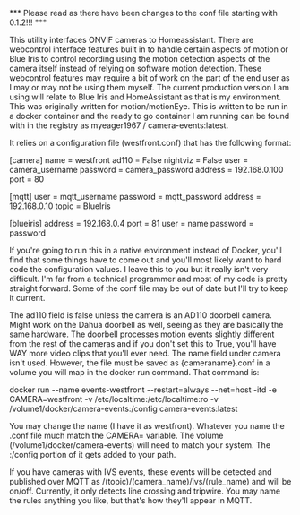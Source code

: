 *** Please read as there have been changes to the conf file starting with 0.1.2!!! ***

This utility interfaces ONVIF cameras to Homeassistant. There are webcontrol interface features built in to handle certain aspects of motion or Blue Iris to control recording using the motion detection aspects of the camera itself instead of relying on software motion detection. These webcontrol features may require a bit of work on the part of the end user as I may or may not be using them myself. The current production version I am using will relate to Blue Iris and HomeAssistant as that is my environment. This was originally written for motion/motionEye. This is written to be run in a docker container and the ready to go container I am running can be found with in the registry as myeager1967 / camera-events:latest.

It relies on a configuration file (westfront.conf) that has the following format:

[camera]
name     = westfront
ad110     = False
nightviz = False
user     = camera_username
password = camera_password
address     = 192.168.0.100
port     = 80

[mqtt]
user     = mqtt_username
password = mqtt_password
address     = 192.168.0.10
topic      = BlueIris

[blueiris]
address	 = 192.168.0.4
port = 81
user = name
password = password

If you're going to run this in a native environment instead of Docker, you'll find that some things have to come out and you'll most likely want to hard code the configuration values. I leave this to you but it really isn't very difficult. I'm far from a technical programmer and most of my code is pretty straight forward. Some of the conf file may be out of date but I'll try to keep it current.

The ad110 field is false unless the camera is an AD110 doorbell camera. Might work on the Dahua doorbell as well, seeing as they are basically the same hardware. The doorbell processes motion events slightly different from the rest of the cameras and if you don't set this to True, you'll have WAY more video clips that you'll ever need. The name field under camera isn't used. However, the file must be saved as {cameraname}.conf in a volume you will map in the docker run command. That command is:

docker run --name events-westfront --restart=always --net=host -itd -e CAMERA=westfront -v /etc/localtime:/etc/localtime:ro -v /volume1/docker/camera-events:/config camera-events:latest

You may change the name (I have it as westfront). Whatever you name the .conf file much match the CAMERA= variable. The volume (/volume1/docker/camera-events) will need to match your system. The :/config portion of it gets added to your path.

If you have cameras with IVS events, these events will be detected and published over MQTT as /(topic)/(camera_name)/ivs/(rule_name) and will be on/off. Currently, it only detects line crossing and tripwire. You may name the rules anything you like, but that's how they'll appear in MQTT.

